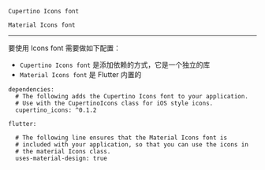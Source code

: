 `Cupertino Icons font`

`Material Icons font`

---

要使用 Icons font 需要做如下配置：
* `Cupertino Icons font` 是添加依赖的方式，它是一个独立的库
* `Material Icons font` 是 Flutter 内置的

```
dependencies:
  # The following adds the Cupertino Icons font to your application.
  # Use with the CupertinoIcons class for iOS style icons.
  cupertino_icons: ^0.1.2

flutter:

  # The following line ensures that the Material Icons font is
  # included with your application, so that you can use the icons in
  # the material Icons class.
  uses-material-design: true
```